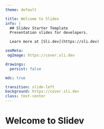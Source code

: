 ```yaml
---
theme: default

title: Welcome to Slidev
info: |
  ## Slidev Starter Template
  Presentation slides for developers.

  Learn more at [Sli.dev](https://sli.dev)

seoMeta:
 ogImage: https://cover.sli.dev

drawings:
  persist: false

mdc: true

transition: slide-left
background: https://cover.sli.dev
class: text-center
---
```


# Welcome to Slidev
